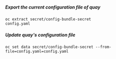 ##### Export the current configuration file of quay
```
oc extract secret/config-bundle-secret
config.yaml
```
##### Update quay's configuration file
```
oc set data secret/config-bundle-secret --from-file=config.yaml=config.yaml
```
